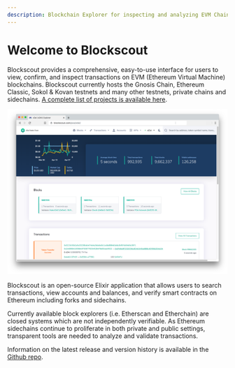```yaml
---
description: Blockchain Explorer for inspecting and analyzing EVM Chains.
---
```


# Welcome to Blockscout

Blockscout provides a comprehensive, easy-to-use interface for users to view, confirm, and inspect transactions on EVM (Ethereum Virtual Machine) blockchains. Blockscout currently hosts the Gnosis Chain, Ethereum Classic, Sokol & Kovan testnets and many other testnets, private chains and sidechains. [A complete list of projects is available here](for-projects/supported-projects.md).

![xDai Chain BlockScout Instance](.gitbook/assets/xdai-blockscout.png)

Blockscout is an open-source Elixir application that allows users to search transactions, view accounts and balances, and verify smart contracts on Ethereum including forks and sidechains.

Currently available block explorers (i.e. Etherscan and Etherchain) are closed systems which are not independently verifiable. As Ethereum sidechains continue to proliferate in both private and public settings, transparent tools are needed to analyze and validate transactions.

Information on the latest release and version history is available in the [Github repo](https://github.com/blockscout/blockscout/releases).

